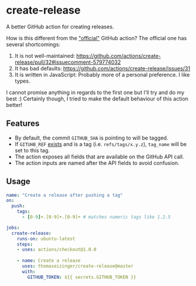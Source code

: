 # create-release

A better GitHub action for creating releases.

How is this different from the ["official"](https://github.com/actions/create-release) GitHub action?
The official one has several shortcomings:

1. It is not well-maintained: https://github.com/actions/create-release/pull/32#issuecomment-579774032
2. It has bad defaults: https://github.com/actions/create-release/issues/31
3. It is written in JavaScript: Probably more of a personal preference. I like types.

I cannot promise anything in regards to the first one but I'll try and do my best :)
Certainly though, I tried to make the default behaviour of this action better!

## Features

- By default, the commit `GITHUB_SHA` is pointing to will be tagged.
- If `GITUHB_REF` [exists](https://help.github.com/en/actions/configuring-and-managing-workflows/using-environment-variables#default-environment-variables) and is a tag (i.e. `refs/tags/x.y.z`), `tag_name` will be set to this tag.
- The action exposes all fields that are available on the GitHub API call.
- The action inputs are named after the API fields to avoid confusion.

## Usage

```yaml
name: "Create a release after pushing a tag"
on:
  push:
    tags:
      - [0-9]+.[0-9]+.[0-9]+ # matches numeric tags like 1.2.5

jobs:
  create-release:
    runs-on: ubuntu-latest
    steps:
    - uses: actions/checkout@1.0.0
    
    - name: Create a release
      uses: thomaseizinger/create-release@master
      with:
        GITHUB_TOKEN: ${{ secrets.GITHUB_TOKEN }}
```

